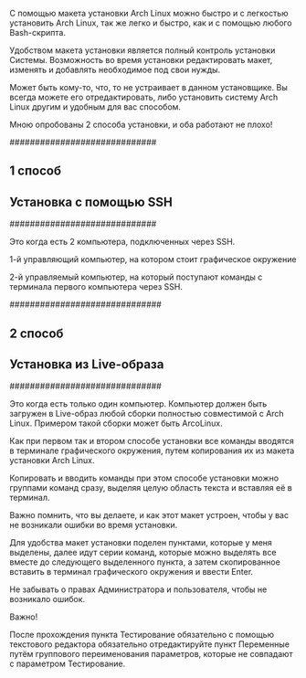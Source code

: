 
С помощью макета установки Arch Linux можно быстро
и с легкостью установить Arch Linux, так же легко и быстро,
как и с помощью любого Bash-скрипта.

Удобством макета установки является полный контроль
установки Системы. Возможность во время установки
редактировать макет, изменять и добавлять необходимое
под свои нужды.

Может быть кому-то, что, то не устраивает в данном
установщике. Вы всегда можете его отредактировать,
либо установить систему Arch Linux другим и удобным
для вас способом.

Мною опробованы 2 способа установки, и оба работают
не плохо!

#############################
##       1 способ          ##
## Установка c помощью SSH ##
#############################

Это когда есть 2 компьютера, подключенных через SSH.

1-й управляющий компьютер, на котором стоит
графическое окружение

2-й управляемый компьютер, на который поступают
команды с терминала первого компьютера через SSH.


##############################
##        2 способ          ##
## Установка из Live-образа ##
##############################

Это когда есть только один компьютер.
Компьютер должен быть загружен в Live-образ
любой сборки полностью совместимой с Arch Linux.
Примером такой сборки может быть ArcoLinux.

Как при первом так и втором способе установки
все команды вводятся в терминале графического
окружения, путем копирования их из макета установки
Arch Linux.

Копировать и вводить команды при этом способе
установки можно группами команд сразу, выделяя
целую область текста и вставляя её в терминал.

Важно помнить, что вы делаете,
и как этот макет устроен, чтобы у вас не
возникали ошибки во время установки.

Для удобства макет установки поделен пунктами,
которые у меня выделены, далее идут серии команд,
которые можно выделять все вместе до следующего
выделенного пункта, а затем скопированное вставить
в терминал графического окружения и ввести Enter.

Не забывать о правах Администратора и пользователя,
чтобы не возникало ошибок.

Важно!

После прохождения пункта Тестирование обязательно
с помощью текстового редактора обязательно
отредактируйте пункт Переменные путём группового
переименования параметров, которые не совпадают
с параметром Тестирование.
